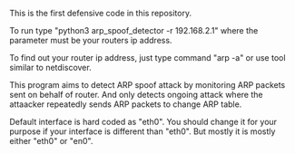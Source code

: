 This is the first defensive code in this repository.

To run type "python3 arp_spoof_detector -r 192.168.2.1" where the parameter must be your routers ip address.

To find out your router ip address, just type command "arp -a" or use tool similar to netdiscover.

This program aims to detect ARP spoof attack by monitoring ARP packets sent on behalf of router. And only detects
ongoing attack where the attaacker repeatedly sends ARP packets to change ARP table.

Default interface is hard coded as "eth0". You should change it for your purpose if your interface is different than "eth0".
But mostly it is mostly either "eth0" or "en0".
